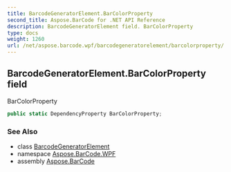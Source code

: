 ```yaml
---
title: BarcodeGeneratorElement.BarColorProperty
second_title: Aspose.BarCode for .NET API Reference
description: BarcodeGeneratorElement field. BarColorProperty
type: docs
weight: 1260
url: /net/aspose.barcode.wpf/barcodegeneratorelement/barcolorproperty/
---
```

## BarcodeGeneratorElement.BarColorProperty field

BarColorProperty

```csharp
public static DependencyProperty BarColorProperty;
```

### See Also

* class [BarcodeGeneratorElement](../)
* namespace [Aspose.BarCode.WPF](../../barcodegeneratorelement/)
* assembly [Aspose.BarCode](../../../)


